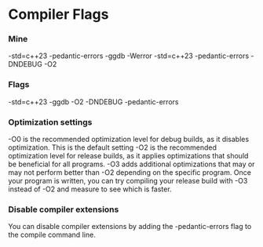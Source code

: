 # Compiler Flags

### Mine

-std=c++23 -pedantic-errors -ggdb -Werror
-std=c++23 -pedantic-errors -DNDEBUG -O2

### Flags

-std=c++23
-ggdb
-O2 -DNDEBUG
-pedantic-errors 

### Optimization settings

-O0 is the recommended optimization level for debug builds, as it disables optimization. This is the default setting
-O2 is the recommended optimization level for release builds, as it applies optimizations that should be beneficial for all programs.
-O3 adds additional optimizations that may or may not perform better than -O2 depending on the specific program. Once your program is written, you can try compiling your release build with -O3 instead of -O2 and measure to see which is faster.

### Disable compiler extensions
You can disable compiler extensions by adding the -pedantic-errors flag to the compile command line.
